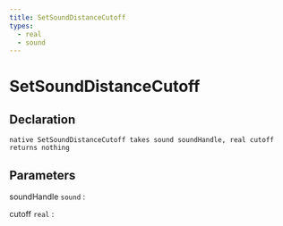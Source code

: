 ```yaml
---
title: SetSoundDistanceCutoff
types:
  - real
  - sound
---
```


# SetSoundDistanceCutoff

## Declaration

```jass
native SetSoundDistanceCutoff takes sound soundHandle, real cutoff returns nothing
```

## Parameters
soundHandle `sound`
: 

cutoff `real`
: 
